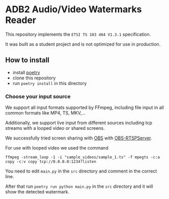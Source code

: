 # ADB2 Audio/Video Watermarks Reader

This repository implements the `ETSI TS 103 464 V1.3.1` specification.

It was built as a student project and is not optimized for use in production.


## How to install

- install [poetry](https://python-poetry.org/docs/)
- clone this repository
- run `poetry install` in this directory

### Choose your input source

We support all input formats supported by FFmpeg, including file input in all common formats like MP4, TS, MKV,...

Additionally, we support live input from different sources including tcp streams with a looped video or shared screens.

We successfully tried screen sharing with [OBS](https://obsproject.com/) with [OBS-RTSPServer](https://github.com/iamscottxu/obs-rtspserver).

For use with looped video we used the command
```
ffmpeg -stream_loop -1 -i "sample_videos/sample_1.ts" -f mpegts -c:a copy -c:v copy tcp://0.0.0.0:1234?listen
```

You need to edit `main.py` in the `src` directory and comment in the correct line.

After that run `poetry run python main.py` in the `src` directory and it will show the detected watermark.
